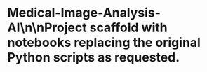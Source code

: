 # Medical-Image-Analysis-AI\n\nProject scaffold with notebooks replacing the original Python scripts as requested.
